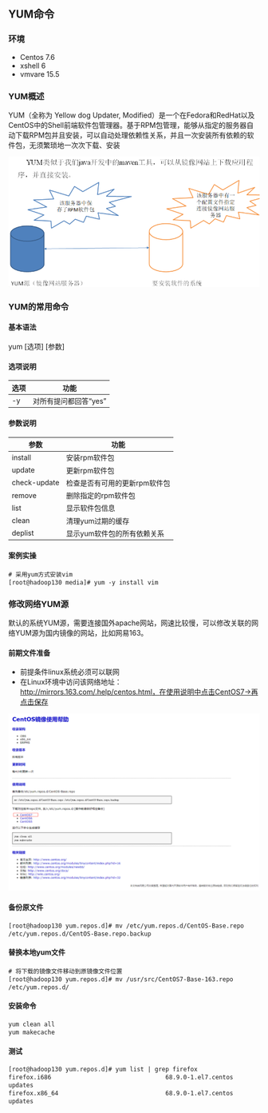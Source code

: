 ## YUM命令

### 环境

- Centos 7.6
- xshell 6
- vmvare 15.5



### YUM概述

YUM（全称为 Yellow dog Updater, Modified）是一个在Fedora和RedHat以及CentOS中的Shell前端软件包管理器。基于RPM包管理，能够从指定的服务器自动下载RPM包并且安装，可以自动处理依赖性关系，并且一次安装所有依赖的软件包，无须繁琐地一次次下载、安装

![image-20200612194926555](images/image-20200612194926555.png)



### YUM的常用命令



#### 基本语法

yum [选项] [参数]



#### 选项说明

| 选项 | 功能                  |
| ---- | --------------------- |
| -y   | 对所有提问都回答“yes” |



#### 参数说明

| 参数         | 功能                          |
| ------------ | ----------------------------- |
| install      | 安装rpm软件包                 |
| update       | 更新rpm软件包                 |
| check-update | 检查是否有可用的更新rpm软件包 |
| remove       | 删除指定的rpm软件包           |
| list         | 显示软件包信息                |
| clean        | 清理yum过期的缓存             |
| deplist      | 显示yum软件包的所有依赖关系   |



#### 案例实操

```shell
# 采用yum方式安装vim
[root@hadoop130 media]# yum -y install vim
```





### 修改网络YUM源

默认的系统YUM源，需要连接国外apache网站，网速比较慢，可以修改关联的网络YUM源为国内镜像的网站，比如网易163。



#### 前期文件准备

- 前提条件linux系统必须可以联网
- 在Linux环境中访问该网络地址：http://mirrors.163.com/.help/centos.html，在使用说明中点击CentOS7->再点击保存

![image-20200612195938208](images/image-20200612195938208.png)



#### 备份原文件

```shell
[root@hadoop130 yum.repos.d]# mv /etc/yum.repos.d/CentOS-Base.repo /etc/yum.repos.d/CentOS-Base.repo.backup
```



#### 替换本地yum文件

```shell
# 将下载的镜像文件移动到原镜像文件位置
[root@hadoop130 yum.repos.d]# mv /usr/src/CentOS7-Base-163.repo /etc/yum.repos.d/
```



#### 安装命令

```shell
yum clean all
yum makecache
```



#### 测试

```shell
[root@hadoop130 yum.repos.d]# yum list | grep firefox
firefox.i686                                68.9.0-1.el7.centos        updates  
firefox.x86_64                              68.9.0-1.el7.centos        updates
```

